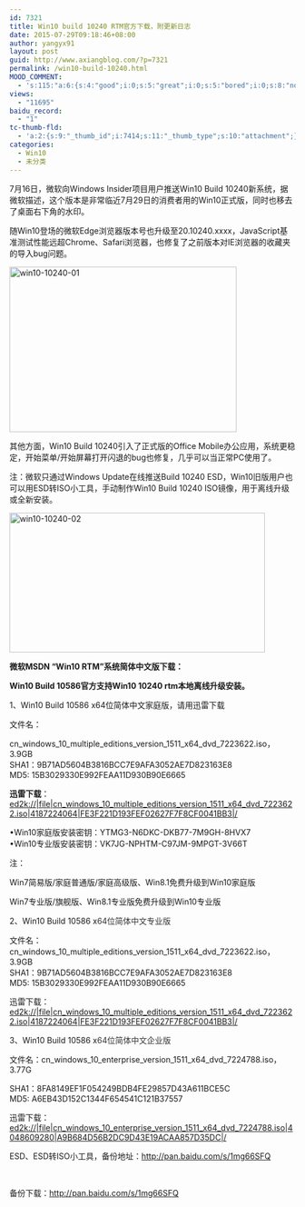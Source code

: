 ```yaml
---
id: 7321
title: Win10 build 10240 RTM官方下载，附更新日志
date: 2015-07-29T09:18:46+08:00
author: yangyx91
layout: post
guid: http://www.axiangblog.com/?p=7321
permalink: /win10-build-10240.html
MOOD_COMMENT:
  - 's:115:"a:6:{s:4:"good";i:0;s:5:"great";i:0;s:5:"bored";i:0;s:8:"nonsense";i:0;s:13:"notunderstand";i:0;s:7:"passing";i:0;}";'
views:
  - "11695"
baidu_record:
  - "1"
tc-thumb-fld:
  - 'a:2:{s:9:"_thumb_id";i:7414;s:11:"_thumb_type";s:10:"attachment";}'
categories:
  - Win10
  - 未分类
---
```

7月16日，微软向Windows Insider项目用户推送Win10 Build 10240新系统，据微软描述，这个版本是非常临近7月29日的消费者用的Win10正式版，同时也移去了桌面右下角的水印。

随Win10登场的微软Edge浏览器版本号也升级至20.10240.xxxx，JavaScript基准测试性能远超Chrome、Safari浏览器，也修复了之前版本对IE浏览器的收藏夹的导入bug问题。

<a href="http://www.axiangblog.com/wp-content/uploads/2015/07/win10-10240-01.jpg" target="_blank"  rel="nofollow" ><img loading="lazy" class="aligncenter size-full wp-image-7414" src="http://www.axiangblog.com/wp-content/uploads/2015/07/win10-10240-01.jpg" alt="win10-10240-01" width="400" height="291" /></a>

其他方面，Win10 Build 10240引入了正式版的Office Mobile办公应用，系统更稳定，开始菜单/开始屏幕打开闪退的bug也修复，几乎可以当正常PC使用了。

注：微软只通过Windows Update在线推送Build 10240 ESD，Win10旧版用户也可以用ESD转ISO小工具，手动制作Win10 Build 10240 ISO镜像，用于离线升级或全新安装。

<a href="http://www.axiangblog.com/wp-content/uploads/2015/07/win10-10240-02.jpg" target="_blank"  rel="nofollow" ><img loading="lazy" class="aligncenter size-full wp-image-7415" src="http://www.axiangblog.com/wp-content/uploads/2015/07/win10-10240-02.jpg" alt="win10-10240-02" width="450" height="246" /></a>

**微软MSDN “Win10 RTM”系统简体中文版下载：**

**Win10 Build 10586官方支持Win10 10240 rtm本地离线升级安装。**

1、Win10 Build 10586 x64位简体中文家庭版，请用迅雷下载

文件名：

cn\_windows\_10\_multiple\_editions\_version\_1511\_x64\_dvd_7223622.iso，3.9GB  
SHA1：9B71AD5604B3816BCC7E9AFA3052AE7D823163E8  
MD5: 15B3029330E992FEAA11D930B90E6665

**迅雷下载**：<a href="http://文件名： cn_windows_10_multiple_editions_version_1511_x64_dvd_7223622.iso SHA1：9B71AD5604B3816BCC7E9AFA3052AE7D823163E8 MD5: 15B3029330E992FEAA11D930B90E6665 cn_windows_10_multiple_editions_version_1511_x64_dvd_7223622.iso (3.9 GB) ed2k://|file|cn_windows_10_multiple_editions_version_1511_x64_dvd_7223622.iso|4187224064|FE3F221D193FEF02627F7F8CF0041BB3|/" target="_blank" rel="nofollow" >ed2k://|file|cn_windows_10_multiple_editions_version_1511_x64_dvd_7223622.iso|4187224064|FE3F221D193FEF02627F7F8CF0041BB3|/</a>

•Win10家庭版安装密钥：YTMG3-N6DKC-DKB77-7M9GH-8HVX7  
•Win10专业版安装密钥：VK7JG-NPHTM-C97JM-9MPGT-3V66T

注：

Win7简易版/家庭普通版/家庭高级版、Win8.1免费升级到Win10家庭版

Win7专业版/旗舰版、Win8.1专业版免费升级到Win10专业版

2、Win10 Build 10586 x<span style="color: #333333;">64位简体中文专业版</span>

文件名： cn\_windows\_10\_multiple\_editions\_version\_1511\_x64\_dvd_7223622.iso，3.9GB  
SHA1：9B71AD5604B3816BCC7E9AFA3052AE7D823163E8  
MD5: 15B3029330E992FEAA11D930B90E6665

迅雷下载：<a href="http://文件名： cn_windows_10_multiple_editions_version_1511_x64_dvd_7223622.iso SHA1：9B71AD5604B3816BCC7E9AFA3052AE7D823163E8 MD5: 15B3029330E992FEAA11D930B90E6665 cn_windows_10_multiple_editions_version_1511_x64_dvd_7223622.iso (3.9 GB) ed2k://|file|cn_windows_10_multiple_editions_version_1511_x64_dvd_7223622.iso|4187224064|FE3F221D193FEF02627F7F8CF0041BB3|/" target="_blank" rel="nofollow" >ed2k://|file|cn_windows_10_multiple_editions_version_1511_x64_dvd_7223622.iso|4187224064|FE3F221D193FEF02627F7F8CF0041BB3|/</a>

3、Win10 Build 10586 x<span style="color: #333333;">64位简体中文企业版</span>

文件名：cn\_windows\_10\_enterprise\_version\_1511\_x64\_dvd\_7224788.iso，3.77G

SHA1：8FA8149EF1F054249BDB4FE29857D43A611BCE5C  
MD5: A6EB43D152C1344F654541C121B37557

迅雷下载：<a href="http://ed2k://|file|cn_windows_10_enterprise_version_1511_x64_dvd_7224788.iso|4048609280|A9B684D56B2DC9D43E19ACAA857D35DC|/" target="_blank" rel="nofollow" >ed2k://|file|cn_windows_10_enterprise_version_1511_x64_dvd_7224788.iso|4048609280|A9B684D56B2DC9D43E19ACAA857D35DC|/</a>

ESD、ESD转ISO小工具，备份地址：<a href="http://pan.baidu.com/s/1mg66SFQ" target="_blank" data-slimstat-tracking="true" data-slimstat-callback="false" data-slimstat-type="0" rel="nofollow" >http://pan.baidu.com/s/1mg66SFQ</a>

&nbsp;

备份下载：<a href="http://pan.baidu.com/s/1mg66SFQ" target="_blank" data-slimstat-type="0" data-slimstat-callback="false" data-slimstat-tracking="true" rel="nofollow" >http://pan.baidu.com/s/1mg66SFQ</a>